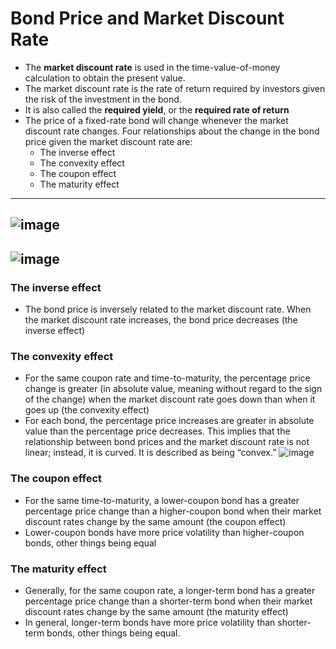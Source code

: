 # Bond Price and Market Discount Rate
- The **market discount rate** is used in the time-value-of-money calculation to obtain the present value.
- The market discount rate is the rate of return required by investors given the risk of the investment in the bond. 
- It is also called the **required yield**, or the **required rate of return**
- The price of a fixed-rate bond will change whenever the market discount rate changes. Four relationships about the change in the bond price given the market discount rate are:
  - The inverse effect
  - The convexity effect
  - The coupon effect
  - The maturity effect

---
![image](https://user-images.githubusercontent.com/85560091/138534598-ab410b33-41f7-4ad6-af6e-6e5dcbbd6d14.png)
---
![image](https://user-images.githubusercontent.com/85560091/138534572-abd45971-b186-4f6c-8d51-11b8ec4a25e7.png)
---

### The inverse effect
- The bond price is inversely related to the market discount rate. When the market discount rate increases, the bond price decreases (the inverse effect)


### The convexity effect
- For the same coupon rate and time-to-maturity, the percentage price change is greater (in absolute value, meaning without regard to the sign of the change) when the market discount rate goes down than when it goes up (the convexity effect)
- For each bond, the percentage price increases are greater in absolute value than the percentage price decreases. This implies that the relationship between bond prices and the market discount rate is not linear; instead, it is curved. It is described as being “convex.”
![image](https://user-images.githubusercontent.com/85560091/138546278-3a048c06-f13e-4ff6-b322-a65bd0fb17d6.png)

### The coupon effect
- For the same time-to-maturity, a lower-coupon bond has a greater percentage price change than a higher-coupon bond when their market discount rates change by the same amount (the coupon effect)
- Lower-coupon bonds have more price volatility than higher-coupon bonds, other things being equal


### The maturity effect
- Generally, for the same coupon rate, a longer-term bond has a greater percentage price change than a shorter-term bond when their market discount rates change by the same amount (the maturity effect)
-  In general, longer-term bonds have more price volatility than shorter-term bonds, other things being equal.
